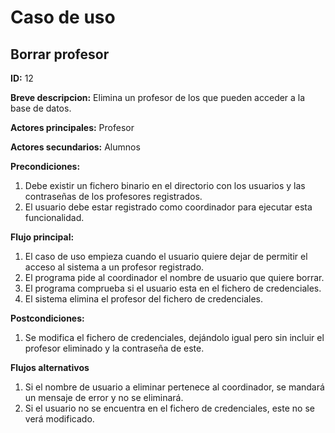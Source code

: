 # Caso de uso

## Borrar profesor

**ID:** 12

**Breve descripcion:** Elimina un profesor de los que pueden acceder a la base de datos.

**Actores principales:** Profesor

**Actores secundarios:** Alumnos

**Precondiciones:**
1. Debe existir un fichero binario en el directorio con los usuarios y las contraseñas de los profesores registrados.
2. El usuario debe estar registrado como coordinador para ejecutar esta funcionalidad. 

**Flujo principal:**
1. El caso de uso empieza cuando el usuario quiere dejar de permitir el acceso al sistema a un profesor registrado.
2. El programa pide al coordinador el nombre de usuario que quiere borrar.
3. El programa comprueba si el usuario esta en el fichero de credenciales.
4. El sistema elimina el profesor del fichero de credenciales.

**Postcondiciones:**
1. Se modifica el fichero de credenciales, dejándolo igual pero sin incluir el profesor eliminado y la contraseña de este.

**Flujos alternativos**
1. Si el nombre de usuario a eliminar pertenece al coordinador, se mandará un mensaje de error y no se eliminará.
2. Si el usuario no se encuentra en el fichero de credenciales, este no se verá modificado.
